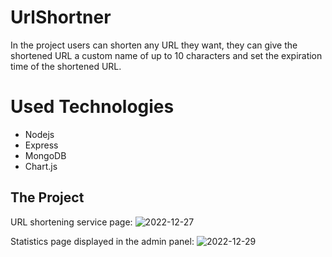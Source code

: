 # UrlShortner

In the project users can shorten any URL they want, they can give the shortened URL a custom name of up to 10 characters and set the expiration time of the shortened URL.

# Used Technologies

- Nodejs
- Express
- MongoDB
- Chart.js

## The Project
URL shortening service page:
![2022-12-27](https://user-images.githubusercontent.com/69717650/209641500-3e5412a4-0c37-4b39-b7d3-532edefdb8b7.png)

Statistics page displayed in the admin panel:
![2022-12-29](https://user-images.githubusercontent.com/69717650/210065935-635b6afb-c366-4a8a-9c5a-8f3fda366c1a.png)

